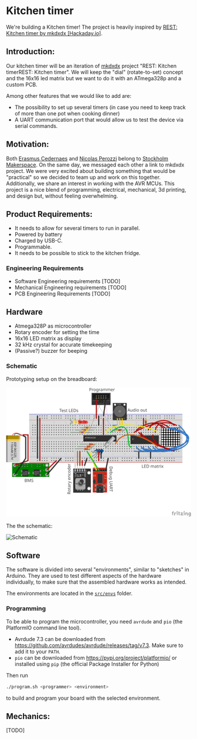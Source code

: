 # Kitchen timer

We're building a Kitchen timer!
The project is heavily inspired by [REST: Kitchen timer by mkdxdx [Hackaday.io]](https://hackaday.io/project/194386-rest-kitchen-timer).

## Introduction:
Our kitchen timer will be an iteration of [mkdxdx](https://hackaday.io/mkdxdx) project "REST: Kitchen timerREST: Kitchen timer". We will keep the "dial" (rotate-to-set) concept and the 16x16 led matrix but we want to do it with an ATmega328p and a custom PCB.

Among other features that we would like to add are:
* The possibility to set up several timers (in case you need to keep track of more than one pot when cooking dinner)
* A UART communication port that would allow us to test the device via serial commands.

## Motivation:
Both [Erasmus Cedernaes](https://github.com/emanuelen5) and [Nicolas Perozzi](https://github.com/nperozzi) belong to [Stockholm Makerspace](https://www.makerspace.se/). On the same day, we messaged each other a link to mkdxdx​ project. We were very excited about building something that would be "practical" so we decided to team up and work on this together. Additionally, we share an interest in working with the AVR MCUs. This project is a nice blend of programming, electrical, mechanical, 3d printing, and design but, without feeling overwhelming.

## Product Requirements:
* It needs to allow for several timers to run in parallel.
* Powered by battery
* Charged by USB-C.
* Programmable.
* It needs to be possible to stick to the kitchen fridge.

### Engineering Requirements
* Software Engineering requirements [TODO]
* Mechanical Engineering requirements [TODO]
* PCB Engineering Requirements [TODO]

## Hardware

* Atmega328P as microcontroller
* Rotary encoder for setting the time
* 16x16 LED matrix as display
* 32 kHz crystal for accurate timekeeping
* (Passive?) buzzer for beeping

### Schematic

Prototyping setup on the breadboard:

![Breadboard setup](./fritzing/schema_bb.svg)

The the schematic:

![Schematic](hardware\kitchen_timer-hardware.kicad_pro)

## Software

The software is divided into several "environments", similar to "sketches" in Arduino. They are used to test different aspects of the hardware individually, to make sure that the assembled hardware works as intended.

The environments are located in the [`src/envs`](./src/envs/) folder.

### Programming

To be able to program the microcontroller, you need `avrdude` and `pio` (the PlatformIO command line tool).

* Avrdude 7.3 can be downloaded from <https://github.com/avrdudes/avrdude/releases/tag/v7.3>. Make sure to add it to your `PATH`.
* `pio` can be downloaded from <https://pypi.org/project/platformio/> or installed using `pip` (the official Package Installer for Python)

Then run

```bash
./program.sh <programmer> <environment>
```

to build and program your board with the selected environment.

## Mechanics:
[TODO]
